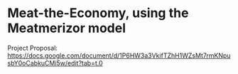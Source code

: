 # Meat-the-Economy, using the Meatmerizor model


Project Proposal: https://docs.google.com/document/d/1P6HW3a3VkifTZhH1WZsMt7rmKNpusbY0oCabkuCMi5w/edit?tab=t.0
